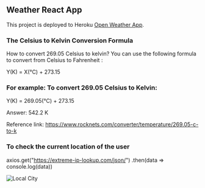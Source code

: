 ## Weather React App

This project is deployed to Heroku [Open Weather App](https://github.com/facebook/create-react-app).

### The Celsius to Kelvin Conversion Formula

How to convert 269.05 Celsius to kelvin? You can use the following formula to convert from Celsius to Fahrenheit :

Y(K) = X(℃) + 273.15

### For example: To convert 269.05 Celsius to Kelvin:

Y(K) = 269.05(℃) + 273.15

Answer: 542.2 K

Reference link: https://www.rocknets.com/converter/temperature/269.05-c-to-k

### To check the current location of the user

axios.get("https://extreme-ip-lookup.com/json/")
.then(data => console.log(data))

<!-- Sample Output -->

![Local City]('./images/current-city.png')
